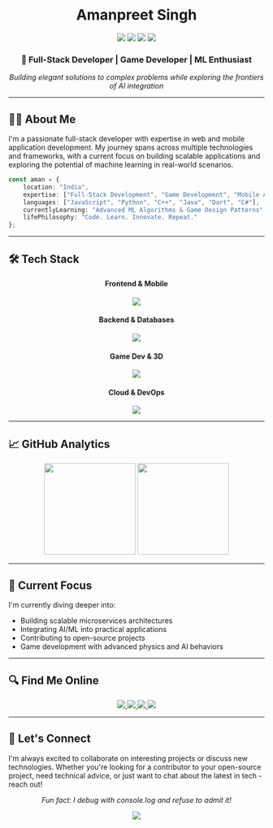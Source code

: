 <h1 align="center">Amanpreet Singh</h1>

<p align="center">
  <a href="https://linkedin.com/in/amanpreet-singh-9a1929211"><img src="https://img.shields.io/badge/LinkedIn-%230077B5.svg?style=flat-square&logo=linkedin&logoColor=white"/></a>
  <a href="mailto:amanpreetsinghjhiwant@outlook.com"><img src="https://img.shields.io/badge/Email-D14836?style=flat-square&logo=gmail&logoColor=white"/></a>
  <a href="https://discord.com/users/phibi2662"><img src="https://img.shields.io/badge/Discord-%237289DA.svg?style=flat-square&logo=discord&logoColor=white"/></a>
  <img src="https://komarev.com/ghpvc/?username=Amanbig&label=Profile%20views&color=0e75b6&style=flat-square">
</p>

<h3 align="center">🚀 Full-Stack Developer | Game Developer | ML Enthusiast</h3>
<p align="center"><em>Building elegant solutions to complex problems while exploring the frontiers of AI integration</em></p>

---

## 👨‍💻 About Me

I'm a passionate full-stack developer with expertise in web and mobile application development. My journey spans across multiple technologies and frameworks, with a current focus on building scalable applications and exploring the potential of machine learning in real-world scenarios.

```typescript
const aman = {
    location: "India",
    expertise: ["Full-Stack Development", "Game Development", "Mobile Apps", "ML Integration"],
    languages: ["JavaScript", "Python", "C++", "Java", "Dart", "C#"],
    currentlyLearning: "Advanced ML Algorithms & Game Design Patterns",
    lifePhilosophy: "Code. Learn. Innovate. Repeat."
};
```

---

## 🛠️ Tech Stack

<div align="center">
  <h4>Frontend & Mobile</h4>
  <img src="https://skillicons.dev/icons?i=react,nextjs,tailwind,flutter" />
  
  <h4>Backend & Databases</h4>
  <img src="https://skillicons.dev/icons?i=nodejs,express,django,mongodb,postgresql" />
  
  <h4>Game Dev & 3D</h4>
  <img src="https://skillicons.dev/icons?i=unity,cs,blender" />
  
  <h4>Cloud & DevOps</h4>
  <img src="https://skillicons.dev/icons?i=gcp,firebase,docker,git" />
</div>

---

## 📈 GitHub Analytics

<div align="center">
  <img height="180em" src="https://github-readme-stats.vercel.app/api?username=Amanbig&show_icons=true&theme=tokyonight&include_all_commits=true&count_private=true"/>
  <img height="180em" src="https://github-readme-stats.vercel.app/api/top-langs/?username=Amanbig&layout=compact&langs_count=8&theme=tokyonight"/>
</div>

---

## 🌱 Current Focus

I'm currently diving deeper into:
- Building scalable microservices architectures
- Integrating AI/ML into practical applications
- Contributing to open-source projects
- Game development with advanced physics and AI behaviors

---

## 🔍 Find Me Online

<div align="center">
  <a href="https://www.hackerrank.com/co21308">
    <img src="https://img.shields.io/badge/-Hackerrank-2EC866?style=for-the-badge&logo=HackerRank&logoColor=white"/>
  </a>
  <a href="https://www.leetcode.com/co21308">
    <img src="https://img.shields.io/badge/-LeetCode-FFA116?style=for-the-badge&logo=LeetCode&logoColor=black"/>
  </a>
  <a href="https://kaggle.com/amanu1234">
    <img src="https://img.shields.io/badge/Kaggle-035a7d?style=for-the-badge&logo=kaggle&logoColor=white"/>
  </a>
  <a href="https://youtube.com/@beard-hv5qj">
    <img src="https://img.shields.io/badge/YouTube-%23FF0000.svg?style=for-the-badge&logo=YouTube&logoColor=white"/>
  </a>
</div>

---

## 🤝 Let's Connect

I'm always excited to collaborate on interesting projects or discuss new technologies. Whether you're looking for a contributor to your open-source project, need technical advice, or just want to chat about the latest in tech - reach out!

<p align="center">
  <em>Fun fact: I debug with console.log and refuse to admit it!</em>
</p>

<div align="center">
  <img src="https://readme-typing-svg.herokuapp.com/?lines=Thanks+for+visiting!;Let's+build+something+awesome+together!&center=true&size=20">
</div>
